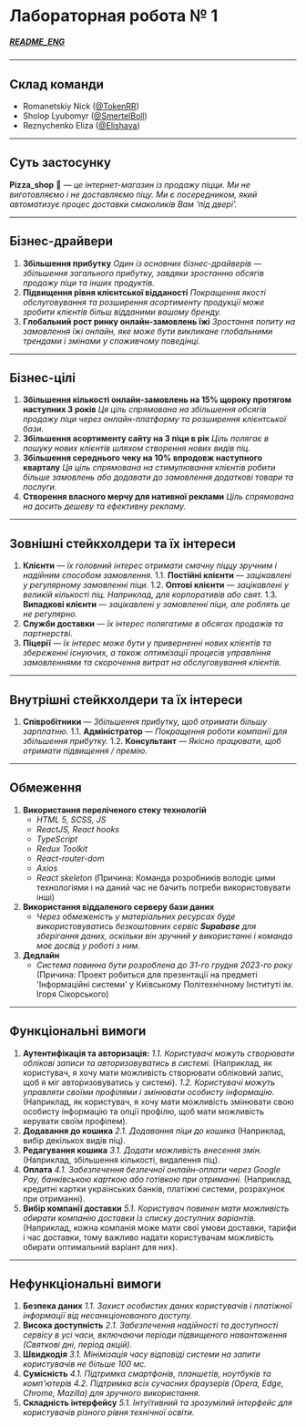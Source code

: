 # Лабораторная робота № 1
##### [README_ENG](https://github.com/TokenRR/Information_systems/blob/main/Labs/Lab_1/README_ENG.md)
---
## Склад команди
- Romanetskiy Nick ([@TokenRR](https://github.com/TokenRR))
- Sholop Lyubomyr ([@SmertelBoll](https://github.com/SmertelBoll))
- Reznychenko Eliza ([@Elishava](https://github.com/Elishava))
---
## Суть застосунку
__Pizza_shop__ 🍕 — _це інтернет-магазин із продажу піцци. Ми не виготовляємо і не доставляємо піцу. Ми є посередником, який автоматизує процес доставки смаколиків Вам 'під двері'._
___
## Бізнес-драйвери
1. __Збільшення прибутку__
    _Один із основних бізнес-драйверів — збільшення загального прибутку, завдяки зростанню обсягів продажу піци та інших продуктів._
2. __Підвищення рівня клієнтської відданості__
    _Покращення якості обслуговування та розширення асортименту продукції може зробити клієнтів більш відданими вашому бренду._
3. __Глобальний рост ринку онлайн-замовлень їжі__
    _Зростання попиту на замовлення їжі онлайн, яке може бути викликане глобальними трендами і змінами у споживчому поведінці._
---
## Бізнес-цілі
1. __Збільшення кількості онлайн-замовлень на 15% щороку протягом наступних 3 років__
    _Ця ціль спрямована на збільшення обсягів продажу піци через онлайн-платформу та розширення клієнтської бази._
2. __Збільшення асортименту сайту на 3 піци в рік__
    _Ціль полягає в пошуку нових клієнтів шляхом створення нових видів піц._
3. __Збільшення середнього чеку на 10% впродовж наступного кварталу__
    _Ця ціль спрямована на стимулювання клієнтів робити більше замовлень або додавати до замовлення додаткові товари та послуги._
4. __Створення власного мерчу для нативної реклами__
    _Ціль спрямована на досить дешеву та ефективну рекламу._
---
## Зовнішні стейкхолдери та їх інтереси
1. __Клієнти__ — _їх головний інтерес отримати смачну піццу зручним і надійним способом замовлення._
    1.1. __Постійні клієнти__ — _зацікавлені у регулярному замовленні піци._
    1.2. __Оптові клієнти__ — _зацікавлені у великій кількості піц. Наприклад, для корпоративів або свят._
    1.3. __Випадкові клієнти__ — _зацікавлені у замовленні піци, але роблять це не регулярно._
2. __Служби доставки__ — _їх інтерес полягатиме в обсягах продажів та партнерстві._
3. __Піцерії__ — _їх інтерес може бути у приверненні нових клієнтів та збереженні існуючих, а також оптимізації процесів управління замовленнями та скорочення витрат на обслуговування клієнтів._
---
## Внутрішні стейкхолдери та їх інтереси
1. __Співробітники__ — _Збільшення прибутку, щоб отримати більшу зарплатню._
    1.1. __Адміністратор__ — _Покращення роботи компанії для збільшення прибутку._
    1.2. __Консультант__ — _Якісно працювати, щоб отримати підвищення / премію._
---
## Обмеження
1. __Використання переліченого стеку технологій__
    - _HTML 5, SCSS, JS_
    - _ReactJS, React hooks_
    - _TypeScript_
    - _Redux Toolkit_
    - _React-router-dom_
    - _Axios_
    - _React skeleton_
    (Причина: Команда розробників володіє цими технологіями і на даний час не бачить потреби використовувати інші)
2. __Використання віддаленого серверу бази даних__
    - _Через обмеженість у матеріальних ресурсах буде використовуватись безкоштовних сервіс **Supabase** для зберігання даних, оскільки він зручний у використанні і команда  має досвід у роботі з ним._
3. __Дедлайн__
    - _Система повинна бути розроблена до 31-го грудня 2023-го року_
    (Причина: Проект робиться для презентації на предметі 'Інформаційні системи' у Київському Політехнічному Інституті ім. Ігоря Сікорського)
---
## Функціональні вимоги
1. __Аутентифікація та авторизація:__
    _1.1. Користувачі можуть створювати облікові записи та авторизовуватись в системі._
    (Наприклад, як користувач, я хочу мати можливість створювати обліковий запис, щоб я міг авторизовуватись у системі).
    _1.2. Користувачі можуть управляти своїми профілями і змінювати особисту інформацію._
    (Наприклад, як користувач, я хочу мати можливість змінювати свою особисту інформацію та опції профілю, щоб мати можливість керувати своїм профілем).
2. __Додавання до кошика__
    _2.1. Додавання піци до кошика_
    (Наприклад, вибір декількох видів піц).
3. __Редагування кошика__
    _3.1. Додати можливість внесення змін._
    (Наприклад, збільшення кількості, видалення піц).
4. __Оплата__
    _4.1. Забезпечення безпечної онлайн-оплати через Google Pay, банківською карткою або готівкою при отриманні._
    (Наприклад, кредитні картки українських банків, платіжні системи, розрахунок при отриманні).
5. __Вибір компанії доставки__
    _5.1. Користувач повинен мати можливість обирати компанію доставки із списку доступних варіантів._
    (Наприклад, кожна компанія може мати свої умови доставки, тарифи і час доставки, тому важливо надати користувачам можливість обирати оптимальний варіант для них).
---
## Нефункціональні вимоги
1. __Безпека даних__
    _1.1. Захист особистих даних користувачів і платіжної інформації від несанкціонованого доступу._
2. __Висока доступність__
    _2.1. Забезпечення надійності та доступності сервісу в усі часи, включаючи періоди підвищеного навантаження (Святкові дні, період акцій)._
3. __Швидкодія__
    _3.1. Мінімізація часу відповіді системи на запити користувачів не більше 100 мс._
4. __Сумісність__
    _4.1. Підтримка смартфонів, планшетів, ноутбуків та комп'ютерів_
    _4.2. Підтримка всіх сучасних браузерів (Opera, Edge, Chrome, Mazilla) для зручного використання._
5. __Складність інтерфейсу__
    _5.1. Інтуїтивний та зрозумілий інтерфейс для користувачів різного рівня технічної освіти._
